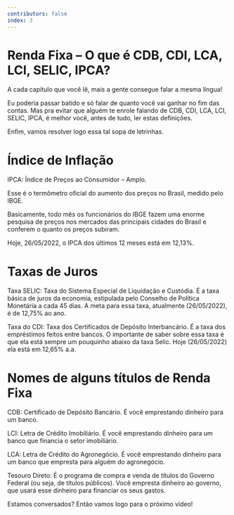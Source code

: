 ```yaml
---
contributors: false
index: 3
---
```


# Renda Fixa – O que é CDB, CDI, LCA, LCI, SELIC, IPCA?

A cada capítulo que você lê, mais a gente consegue falar a mesma língua!

Eu poderia passar batido e só falar de quanto você vai ganhar no fim das contas. Mas pra evitar que alguém te enrole falando de CDB, CDI, LCA, LCI, SELIC, IPCA, é melhor você, antes de tudo, ler estas definições. 

Enfim, vamos resolver logo essa tal sopa de letrinhas.

# Índice de Inflação

IPCA: Índice de Preços ao Consumidor – Amplo. 

Esse é o termômetro oficial do aumento dos preços no Brasil, medido pelo IBGE. 

Basicamente, todo mês os funcionários do IBGE fazem uma enorme pesquisa de preços nos mercados das principais cidades do Brasil e conferem o quanto os preços subiram. 

Hoje, 26/05/2022, o IPCA dos últimos 12 meses está em 12,13%.

# Taxas de Juros

Taxa SELIC: Taxa do Sistema Especial de Liquidação e Custódia. É a taxa básica de juros da economia, estipulada pelo Conselho de Política Monetária a cada 45 dias. A meta para essa taxa, atualmente (26/05/2022), é de 12,75% ao ano.

Taxa do CDI: Taxa dos Certificados de Depósito Interbancário. É a taxa dos empréstimos feitos entre bancos. O importante de saber sobre essa taxa é que ela está sempre um pouquinho abaixo da taxa Selic. Hoje (26/05/2022) ela está em 12,65% a.a.

# Nomes de alguns títulos de Renda Fixa

CDB: Certificado de Depósito Bancário. É você emprestando dinheiro para um banco.

LCI: Letra de Crédito Imobiliário. É você emprestando dinheiro para um banco que financia o setor imobiliário.

LCA: Letra de Crédito do Agronegócio. É você emprestando dinheiro para um banco que empresta para alguém do agronegócio.

Tesouro Direto: É o programa de compra e venda de títulos do Governo Federal (ou seja, de títulos públicos). Você empresta dinheiro ao governo, que usará esse dinheiro para financiar os seus gastos.

Estamos conversados? Então vamos logo para o próximo vídeo!